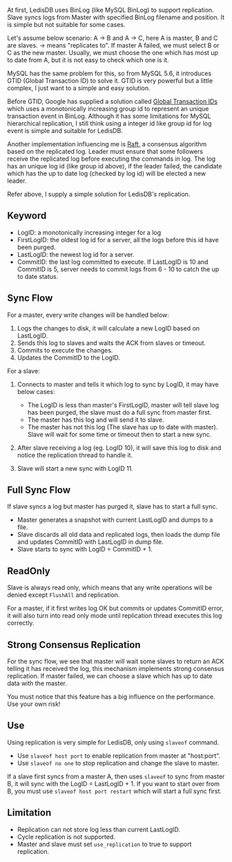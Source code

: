 At first, LedisDB uses BinLog (like MySQL BinLog) to support replication. Slave syncs logs from Master with specified BinLog filename and position. It is simple but not suitable for some cases. 

Let's assume below scenario: A -> B and A -> C, here A is master, B and C are slaves. -> means "replicates to". If master A failed, we must select B or C as the new master. Usually, we must choose the one which has most up to date from A, but it is not easy to check which one is it.

MySQL has the same problem for this, so from MySQL 5.6, it introduces GTID (Global Transaction ID) to solve it. GTID is very powerful but a little complex, I just want to a simple and easy solution.

Before GTID, Google has supplied a solution called [Global Transaction IDs](https://code.google.com/p/google-mysql-tools/wiki/GlobalTransactionIds) which uses a monotonically increasing group id to represent an unique transaction event in BinLog. Although it has some limitations for MySQL hierarchical replication, I still think using a integer id like group id for log event is simple and suitable for LedisDB.

Another implementation influencing me is [Raft](http://raftconsensus.github.io/), a consensus algorithm based on the replicated log. Leader must ensure that some followers receive the replicated log before executing the commands in log. The log has an unique log id (like group id above), if the leader failed, the candidate which has the up to date log (checked by log id) will be elected a new leader. 

Refer above, I supply a simple solution for LedisDB's replication.

## Keyword

+ LogID: a monotonically increasing integer for a log
+ FirstLogID: the oldest log id for a server, all the logs before this id have been purged.
+ LastLogID: the newest log id for a server.
+ CommitID: the last log committed to execute. If LastLogID is 10 and CommitID is 5, server needs to commit logs from 6 - 10 to catch the up to date status.

## Sync Flow

For a master, every write changes will be handled below:

1. Logs the changes to disk, it will calculate a new LogID based on LastLogID.
2. Sends this log to slaves and waits the ACK from slaves or timeout.
3. Commits to execute the changes.
4. Updates the CommitID to the LogID.

For a slave:

1. Connects to master and tells it which log to sync by LogID, it may have below cases:
    
    + The LogID is less than master's FirstLogID, master will tell slave log has been purged, the slave must do a full sync from master first.
    + The master has this log and will send it to slave.
    + The master has not this log (The slave has up to date with master). Slave will wait for some time or timeout then to start a new sync.

2. After slave receiving a log (eg. LogID 10), it will save this log to disk and notice the replication thread to handle it.
3. Slave will start a new sync with LogID 11.


## Full Sync Flow

If slave syncs a log but master has purged it, slave has to start a full sync.

+ Master generates a snapshot with current LastLogID and dumps to a file.
+ Slave discards all old data and replicated logs, then loads the dump file and updates CommitID with LastLogID in dump file.
+ Slave starts to sync with LogID = CommitID + 1.

## ReadOnly

Slave is always read only, which means that any write operations will be denied except `FlushAll` and replication.

For a master, if it first writes log OK but commits or updates CommitID error, it will also turn into read only mode until replication thread executes this log correctly.

## Strong Consensus Replication

For the sync flow, we see that master will wait some slaves to return an ACK telling it has received the log, this mechanism implements strong consensus replication. If master failed, we can choose a slave which has up to date data with the master. 

You must notice that this feature has a big influence on the performance. Use your own risk!

## Use 

Using replication is very simple for LedisDB, only using `slaveof` command.

+ Use `slaveof host port` to enable replication from master at "host:port".
+ Use `slaveof no one` to stop replication and change the slave to master. 

If a slave first syncs from a master A, then uses `slaveof` to sync from master B, it will sync with the LogID = LastLogID + 1. If you want to start over from B, you must use `slaveof host port restart` which will start a full sync first. 

## Limitation

+ Replication can not store log less than current LastLogID.
+ Cycle replication is not supported.
+ Master and slave must set `use_replication` to true to support replication.

